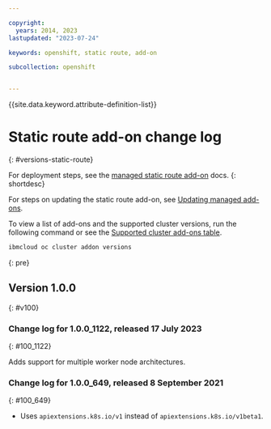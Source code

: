 ```yaml
---

copyright: 
  years: 2014, 2023
lastupdated: "2023-07-24"

keywords: openshift, static route, add-on

subcollection: openshift


---
```


{{site.data.keyword.attribute-definition-list}}





# Static route add-on change log
{: #versions-static-route}

For deployment steps, see the [managed static route add-on](/docs/openshift?topic=openshift-static-routes) docs.
{: shortdesc}

For steps on updating the static route add-on, see [Updating managed add-ons](/docs/openshift?topic=openshift-managed-addons#updating-managed-add-ons).

To view a list of add-ons and the supported cluster versions, run the following command or see the [Supported cluster add-ons table](/docs/openshift?topic=openshift-supported-cluster-addon-versions).

```sh
ibmcloud oc cluster addon versions
```
{: pre}


## Version 1.0.0
{: #v100}



### Change log for 1.0.0_1122, released 17 July 2023
{: #100_1122}

Adds support for multiple worker node architectures.



### Change log for 1.0.0_649, released 8 September 2021
{: #100_649}

- Uses `apiextensions.k8s.io/v1` instead of `apiextensions.k8s.io/v1beta1`.




